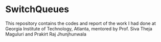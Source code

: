 # SwitchQueues
This repository contains the codes and report of the work I had done at Georgia Institute of Technology, Atlanta, mentored by Prof. Siva Theja Maguluri and Prakirt Raj Jhunjhunwala
